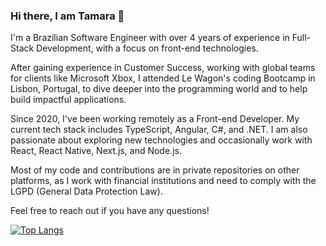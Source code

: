 ### Hi there, I am Tamara 👋

I'm a Brazilian Software Engineer with over 4 years of experience in Full-Stack Development, with a focus on front-end technologies.

After gaining experience in Customer Success, working with global teams for clients like Microsoft Xbox, I attended Le Wagon's coding Bootcamp in Lisbon, Portugal, to dive deeper into the programming world and to help build impactful applications.

Since 2020, I've been working remotely as a Front-end Developer. My current tech stack includes TypeScript, Angular, C#, and .NET. I am also passionate about exploring new technologies and occasionally work with React, React Native, Next.js, and Node.js.

Most of my code and contributions are in private repositories on other platforms, as I work with financial institutions and need to comply with the LGPD (General Data Protection Law).

Feel free to reach out if you have any questions!

[![Top Langs](https://github-readme-stats.vercel.app/api/top-langs/?username=tamaramontijo&layout=compact)](https://github.com/tamaramontijo/github-readme-stats)
